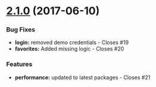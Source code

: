<a name="2.1.0"></a>
# [2.1.0](https://github.com/gigocabrera/CajaFuerte-app/releases/tag/v1.0.0-RC1...v2.1.0) (2017-06-10)


### Bug Fixes

* **login:** removed demo credentials - Closes #19
* **favorites:** Added missing logic - Closes #20

### Features

* **performance:** updated to latest packages - Closes #21
